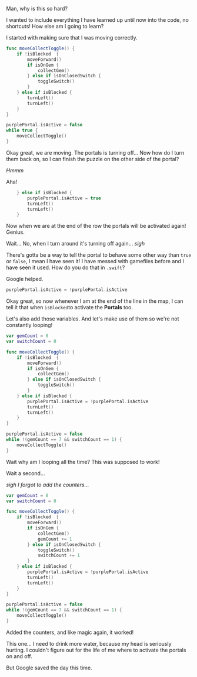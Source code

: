 Man, why is this so hard?

I wanted to include everything I have learned up until now into the code, no shortcuts! How else am I going to learn?

I started with making sure that I was moving correctly.

```swift
func moveCollectToggle() {
    if !isBlocked  {
        moveForward()
        if isOnGem {
            collectGem()
        } else if isOnClosedSwitch {
            toggleSwitch()
        }
    } else if isBlocked {
        turnLeft()
        turnLeft()
    }
}

purplePortal.isActive = false
while true {
    moveCollectToggle()
}
```

Okay great, we are moving. The portals is turning off... Now how do I turn them back on, so I can finish the puzzle on the other side of the portal?

*Hmmm*

Aha!

```swift
    } else if isBlocked {
        purplePortal.isActive = true
        turnLeft()
        turnLeft()
    }
```

Now when we are at the end of the row the portals will be activated again! Genius.

Wait... No, when I turn around it's turning off again... *sigh*

There's gotta be a way to tell the portal to behave some other way than `true` or `false`, I mean I have seen it! I have messed with gamefiles before and
I have seen it used. How do you do that in `.swift`?

Google helped.

```swift
purplePortal.isActive = !purplePortal.isActive
```

Okay great, so now whenever I am at the end of the line in the map, I can tell it that when `isBlocked`to activate the **Portals** too.

Let's also add those variables. And let's make use of them so we're not constantly looping!

```swift
var gemCount = 0
var switchCount = 0

func moveCollectToggle() {
    if !isBlocked  {
        moveForward()
        if isOnGem {
            collectGem()
        } else if isOnClosedSwitch {
            toggleSwitch()
        }
    } else if isBlocked {
        purplePortal.isActive = !purplePortal.isActive
        turnLeft()
        turnLeft()
    }
}

purplePortal.isActive = false
while !(gemCount == 7 && switchCount == 1) {
    moveCollectToggle()
}
```

Wait why am I looping all the time? This was supposed to work!

Wait a second... 

*sigh* *I forgot to add the counters*...

```swift
var gemCount = 0
var switchCount = 0

func moveCollectToggle() {
    if !isBlocked  {
        moveForward()
        if isOnGem {
            collectGem()
            gemCount += 1
        } else if isOnClosedSwitch {
            toggleSwitch()
            switchCount += 1
        }
    } else if isBlocked {
        purplePortal.isActive = !purplePortal.isActive
        turnLeft()
        turnLeft()
    }
}

purplePortal.isActive = false
while !(gemCount == 7 && switchCount == 1) {
    moveCollectToggle()
}
```

Added the counters, and like magic again, it worked!

This one... I need to drink more water, because my head is seriously hurting. I couldn't figure out for the life of me where to activate the portals on and off.

But Google saved the day this time.
